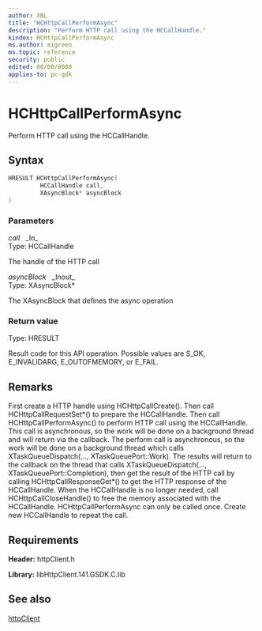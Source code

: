 ```yaml
---
author: XBL
title: "HCHttpCallPerformAsync"
description: "Perform HTTP call using the HCCallHandle."
kindex: HCHttpCallPerformAsync
ms.author: migreen
ms.topic: reference
security: public
edited: 00/00/0000
applies-to: pc-gdk
---
```


# HCHttpCallPerformAsync  

Perform HTTP call using the HCCallHandle.  

## Syntax  
  
```cpp
HRESULT HCHttpCallPerformAsync(  
         HCCallHandle call,  
         XAsyncBlock* asyncBlock  
)  
```  
  
### Parameters  
  
*call* &nbsp;&nbsp;\_In\_  
Type: HCCallHandle  
  
The handle of the HTTP call  
  
*asyncBlock* &nbsp;&nbsp;\_Inout\_  
Type: XAsyncBlock*  
  
The XAsyncBlock that defines the async operation  
  
  
### Return value  
Type: HRESULT
  
Result code for this API operation. Possible values are S_OK, E_INVALIDARG, E_OUTOFMEMORY, or E_FAIL.
  
## Remarks  
  
First create a HTTP handle using HCHttpCallCreate(). Then call HCHttpCallRequestSet*() to prepare the HCCallHandle. Then call HCHttpCallPerformAsync() to perform HTTP call using the HCCallHandle. This call is asynchronous, so the work will be done on a background thread and will return via the callback. The perform call is asynchronous, so the work will be done on a background thread which calls XTaskQueueDispatch(..., XTaskQueuePort::Work). The results will return to the callback on the thread that calls XTaskQueueDispatch(..., XTaskQueuePort::Completion), then get the result of the HTTP call by calling HCHttpCallResponseGet*() to get the HTTP response of the HCCallHandle. When the HCCallHandle is no longer needed, call HCHttpCallCloseHandle() to free the memory associated with the HCCallHandle. HCHttpCallPerformAsync can only be called once. Create new HCCallHandle to repeat the call.
  
## Requirements  
  
**Header:** httpClient.h
  
**Library:** libHttpClient.141.GSDK.C.lib
  
## See also  
[httpClient](../httpclient_members.md)  
  
  
